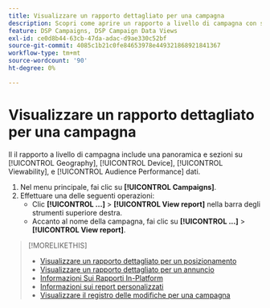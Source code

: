 ```yaml
---
title: Visualizzare un rapporto dettagliato per una campagna
description: Scopri come aprire un rapporto a livello di campagna con sezioni su Geografia, Dispositivo, Visualizzabilità e Prestazioni del pubblico.
feature: DSP Campaigns, DSP Campaign Data Views
exl-id: ce0d8b44-63cb-47da-adac-d9ae330c52bf
source-git-commit: 4085c1b21c0fe84653978e449321868921841367
workflow-type: tm+mt
source-wordcount: '90'
ht-degree: 0%

---
```


# Visualizzare un rapporto dettagliato per una campagna

Il <!--legacy --> il rapporto a livello di campagna include una panoramica e sezioni su [!UICONTROL Geography], [!UICONTROL Device], [!UICONTROL Viewability], e [!UICONTROL Audience Performance] dati.

1. Nel menu principale, fai clic su **[!UICONTROL Campaigns]**.
1. Effettuare una delle seguenti operazioni:
   * Clic **[!UICONTROL ...]** > **[!UICONTROL View report]** nella barra degli strumenti superiore destra.
   * Accanto al nome della campagna, fai clic su  **[!UICONTROL ...]** > **[!UICONTROL View report]**.

>[!MORELIKETHIS]
>
>* [Visualizzare un rapporto dettagliato per un posizionamento](/help/dsp/campaign-management/placements/placement-view-report.md)
>* [Visualizzare un rapporto dettagliato per un annuncio](/help/dsp/campaign-management/ads/ad-view-report.md)
>* [Informazioni Sui Rapporti In-Platform](/help/dsp/campaign-management/reports/campaign-reports-about.md)
>* [Informazioni sui report personalizzati](/help/dsp/reports/report-about.md)
>* [Visualizzare il registro delle modifiche per una campagna](campaign-change-log.md)

